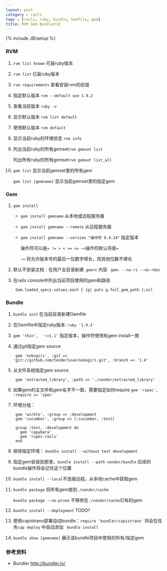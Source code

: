 ```yaml
---
layout: post
category : rails
tags : [rails, ruby, bundle, Gemfile, gem]
title: RVM Gem Bundle小记
---
```

{% include JB/setup %}

### RVM

1. `rvm list known` 可装ruby版本

2. `rvm list` 已装ruby版本

3. `rvm requirements` 查看安装rvm的前提

4. 指定默认版本 `rvm --default use 1.9.2`

5. 查看当前版本 `ruby -v`

6. 显示默认版本 `rvm list default`

7. 使用默认版本 `rvm default`

8. 显示当前ruby的环境信息 `rvm info`

9. 列出当前ruby的所有gemset`rvm gemset list`

   列出所有ruby的所有gemset`rvm gemset list_all`

10. `gem list` 显示当前gemset里的所有gem

    `gem list [gemname]` 显示当前gemset里的指定gem

### Gem

1. `gem install`

   * `gem install gemname` 从本地或远程服务器

   * `gem install gemname --remote` 从远程服务器

   * `gem install gemname --version "操作符 0.4.14"` 指定版本
   
     操作符可以是`= != > < >= <= ~>`操作符默认将是`=`

     `~>` 将允许版本号的最后一位数字增长，而其他位数不增长

2. 默认不安装文档：在用户主目录新建`.gemrc` 内容 ` gem: --no-ri --no-rdoc`

3. 在rails console中列出当前项目使用的gem和路径

        Gem.loaded_specs.values.each { |g| puts g.full_gem_path };nil

### Bundle

1. `bundle init` 在当前目录新建Gemfile

2. 在Gemfile中指定ruby版本: `ruby '1.9.3'` 

3. `gem 'thin',  '~>1.1'` 指定版本，操作符使用和gem install一致

4. 通过git指定gem source

        gem 'nokogiri', :git => 'git://github.com/tenderlove/nokogiri.git', :branch => '1.4'

5. 从文件系统指定gem source

        gem 'extracted_library', :path => './vendor/extracted_library'

6. 如果gem的主文件和gem名字不一致，需要指定如何require `gem 'rspec', :require => 'spec'`

7. 环境分组：

        gem 'wirble', :group => :development
        gem 'cucumber', :group => [:cucumber, :test]

        group :test, :development do
          gem 'capybara'
          gem 'rspec-rails'
        end

8. 排除指定环境： `bundle install --without test development`

9. 指定gem安装到那里，`bundle install --path vendor/bundle` 后续的bundle操作将会记住这个位置

10. `bundle install --local`不连接远程，从本地cache中获取gem

11. `bundle package` 将所有gem放到`./vendor/cache`

    `bundle package --no-prune` 不移除在`./vendor/cache`已有的gem

12. `bundle install --deployment` TODO?

13. 使用capistrano部署自动bundle：`require 'bundler/capistrano'` 将会在任务`cap deploy` 中自动添加 ` bundle install`

14. `bundle show [gemname]` 展示该bundle项目中使用的所有/指定gem


### 参考资料

* Bundler <http://bundler.io/>
